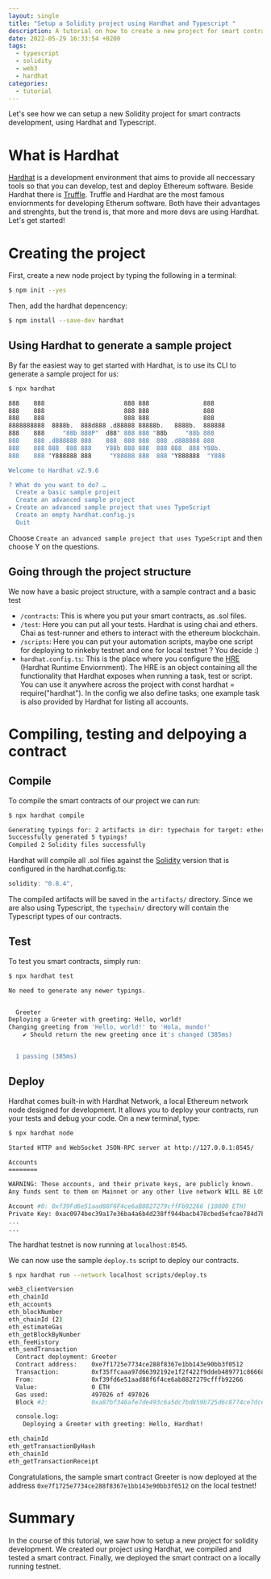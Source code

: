 ```yaml
---
layout: single
title: "Setup a Solidity project using Hardhat and Typescript "
description: A tutorial on how to create a new project for smart contracts development using Solidity, Hardhat and Typescript
date: 2022-05-29 16:33:54 +0200
tags: 
  - typescript
  - solidity
  - web3
  - hardhat
categories:
  - tutorial
---
```


Let's see how we can setup a new Solidity project for smart contracts development, using Hardhat and Typescript.

# What is Hardhat

[Hardhat](https://hardhat.org/) is a development environment that aims to provide all neccessary tools so that you can develop, test and deploy Ethereum software.
Beside Hardhat there is [Truffle](https://trufflesuite.com/docs/truffle/). Truffle and Hardhat are the most famous enviornments for developing Etherum software. Both have their advantages and strenghts, but the trend is, that more and more devs are using Hardhat.
Let's get started!

# Creating the project

First, create a new node project by typing the following in a terminal:

```bash
$ npm init --yes
```

Then, add the hardhat depencency:

```bash
$ npm install --save-dev hardhat
```


## Using Hardhat to generate a sample project

By far the easiest way to get started with Hardhat, is to use its CLI to generate a sample project for us:

```bash
$ npx hardhat
```

```bash
888    888                      888 888               888
888    888                      888 888               888
888    888                      888 888               888
8888888888  8888b.  888d888 .d88888 88888b.   8888b.  888888
888    888     "88b 888P"  d88" 888 888 "88b     "88b 888
888    888 .d888888 888    888  888 888  888 .d888888 888
888    888 888  888 888    Y88b 888 888  888 888  888 Y88b.
888    888 "Y888888 888     "Y88888 888  888 "Y888888  "Y888

Welcome to Hardhat v2.9.6

? What do you want to do? …
  Create a basic sample project
  Create an advanced sample project
▸ Create an advanced sample project that uses TypeScript
  Create an empty hardhat.config.js
  Quit
```

Choose `Create an advanced sample project that uses TypeScript` and then choose Y on the questions.

## Going through the project structure

We now have a basic project structure, with a sample contract and a basic test

 - `/contracts`: This is where you put your smart contracts, as .sol files.
 - `/test`: Here you can put all your tests. Hardhat is using chai and ethers. Chai as test-runner and ethers to interact with the ethereum blockchain.
 - `/scripts`: Here you can put your automation scripts, maybe one script for deploying to rinkeby testnet and one for local testnet ? You decide :)
 - `hardhat.config.ts`: This is the place where you configure the [HRE](https://hardhat.org/advanced/hardhat-runtime-environment.html) (Hardhat Runtime Enviornment). The HRE  is an object containing all the functionality that Hardhat exposes when running a task, test or script. You can use it anywhere across the project with const hardhat = require("hardhat"). In the config we also define tasks; one example task is also provided by Hardhat for listing all accounts.

# Compiling, testing and delpoying a contract

## Compile

To compile the smart contracts of our project we can run:

```bash
$ npx hardhat compile 
```

```bash
Generating typings for: 2 artifacts in dir: typechain for target: ethers-v5
Successfully generated 5 typings!
Compiled 2 Solidity files successfully
```

Hardhat will compile all .sol files against the [Solidity](https://docs.soliditylang.org/en/v0.8.14/) version that is configured in the hardhat.config.ts:


```javascript
solidity: "0.8.4",
```

The compiled artifacts will be saved in the `artifacts/` directory. Since we are also using Typescript, the `typechain/` directory will contain the Typescript types of our contracts.


## Test

To test you smart contracts, simply run:

```bash
$ npx hardhat test
```


```bash
No need to generate any newer typings.


  Greeter
Deploying a Greeter with greeting: Hello, world!
Changing greeting from 'Hello, world!' to 'Hola, mundo!'
    ✔ Should return the new greeting once it's changed (385ms)


  1 passing (385ms)
```

## Deploy

Hardhat comes built-in with Hardhat Network, a local Ethereum network node designed for development. It allows you to deploy your contracts, run your tests and debug your code. On a new terminal, type:

```bash
$ npx hardhat node
```

```bash
Started HTTP and WebSocket JSON-RPC server at http://127.0.0.1:8545/

Accounts
========

WARNING: These accounts, and their private keys, are publicly known.
Any funds sent to them on Mainnet or any other live network WILL BE LOST.

Account #0: 0xf39Fd6e51aad88F6F4ce6aB8827279cffFb92266 (10000 ETH)
Private Key: 0xac0974bec39a17e36ba4a6b4d238ff944bacb478cbed5efcae784d7bf4f2ff80
...
...
```

The hardhat testnet is now running at `localhost:8545`.

We can now use the sample `deploy.ts` script to deploy our contracts.

```bash
$ npx hardhat run --network localhost scripts/deploy.ts
```

```bash
web3_clientVersion
eth_chainId
eth_accounts
eth_blockNumber
eth_chainId (2)
eth_estimateGas
eth_getBlockByNumber
eth_feeHistory
eth_sendTransaction
  Contract deployment: Greeter
  Contract address:    0xe7f1725e7734ce288f8367e1bb143e90bb3f0512
  Transaction:         0xf35ffcaaa97d66392192e1f2f422f9ddeb489771c86668ebc060142a95de569a
  From:                0xf39fd6e51aad88f6f4ce6ab8827279cfffb92266
  Value:               0 ETH
  Gas used:            497026 of 497026
  Block #2:            0xa87bf346afe7de493c6a5dc7bd859b725d6c8774ce7dce50a906a2575312c84b

  console.log:
    Deploying a Greeter with greeting: Hello, Hardhat!

eth_chainId
eth_getTransactionByHash
eth_chainId
eth_getTransactionReceipt
```

Congratulations, the sample smart contract Greeter is now deployed at the address `0xe7f1725e7734ce288f8367e1bb143e90bb3f0512` on the local testnet!

# Summary

In the course of this tutorial, we saw how to setup a new project for solidity development. We created our project using Hardhat, we compiled and tested a smart contract. Finally, we deployed the smart contract on a locally running testnet. 
